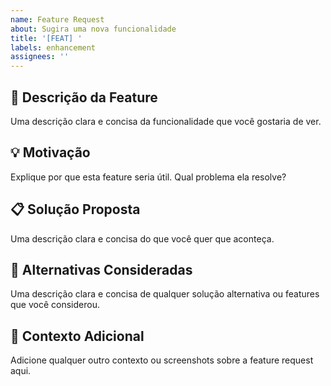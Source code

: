```yaml
---
name: Feature Request
about: Sugira uma nova funcionalidade
title: '[FEAT] '
labels: enhancement
assignees: ''
---
```


## 🚀 Descrição da Feature

Uma descrição clara e concisa da funcionalidade que você gostaria de ver.

## 💡 Motivação

Explique por que esta feature seria útil. Qual problema ela resolve?

## 📋 Solução Proposta

Uma descrição clara e concisa do que você quer que aconteça.

## 🔄 Alternativas Consideradas

Uma descrição clara e concisa de qualquer solução alternativa ou features que você considerou.

## 📝 Contexto Adicional

Adicione qualquer outro contexto ou screenshots sobre a feature request aqui.
